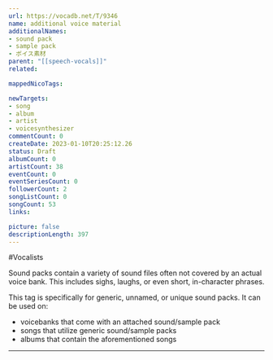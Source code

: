 ```yaml
---
url: https://vocadb.net/T/9346
name: additional voice material
additionalNames: 
- sound pack
- sample pack
- ボイス素材
parent: "[[speech-vocals]]"
related:

mappedNicoTags:

newTargets:
- song
- album
- artist
- voicesynthesizer
commentCount: 0
createDate: 2023-01-10T20:25:12.26
status: Draft
albumCount: 0
artistCount: 38
eventCount: 0
eventSeriesCount: 0
followerCount: 2
songListCount: 0
songCount: 53
links: 

picture: false
descriptionLength: 397
---
```


#Vocalists

Sound packs contain a variety of sound files often not covered by an actual voice bank. This includes sighs, laughs, or even short, in-character phrases.

This tag is specifically for generic, unnamed, or unique sound packs.
It can be used on:

* voicebanks that come with an attached sound/sample pack
* songs that utilize generic sound/sample packs
* albums that contain the aforementioned songs

---

